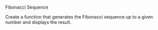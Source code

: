 Fibonacci Sequence

Create a function that generates the Fibonacci sequence up to a given number and displays the result.